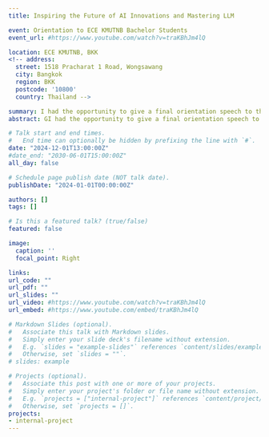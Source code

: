 ```yaml
---
title: Inspiring the Future of AI Innovations and Mastering LLM

event: Orientation to ECE KMUTNB Bachelor Students
event_url: #https://www.youtube.com/watch?v=traKBhJm4lQ

location: ECE KMUTNB, BKK
<!-- address:
  street: 1518 Pracharat 1 Road, Wongsawang
  city: Bangkok
  region: BKK
  postcode: '10800'
  country: Thailand -->

summary: I had the opportunity to give a final orientation speech to the undergraduate students of the Department of Electrical and Computer Engineering at KMUTNB. The focus of my speech was on the transformative impact of AI, particularly highlighting the advancements in Large Language Models (LLMs) like ChatGPT. I discussed how these models have revolutionized natural language processing, enabling sophisticated interactions and problem-solving capabilities. Emphasizing the importance of mastering AI tools, I encouraged students to develop strong prompting skills to effectively control and harness the potential of AI technologies. The future of AI holds immense possibilities, and by staying adept at these emerging trends, students can significantly contribute to the field and drive innovation.
abstract: GI had the opportunity to give a final orientation speech to the undergraduate students of the Department of Electrical and Computer Engineering at KMUTNB. The focus of my speech was on the transformative impact of AI, particularly highlighting the advancements in Large Language Models (LLMs) like ChatGPT. I discussed how these models have revolutionized natural language processing, enabling sophisticated interactions and problem-solving capabilities. Emphasizing the importance of mastering AI tools, I encouraged students to develop strong prompting skills to effectively control and harness the potential of AI technologies. The future of AI holds immense possibilities, and by staying adept at these emerging trends, students can significantly contribute to the field and drive innovation.

# Talk start and end times.
#   End time can optionally be hidden by prefixing the line with `#`.
date: "2024-12-01T13:00:00Z"
#date_end: "2030-06-01T15:00:00Z"
all_day: false

# Schedule page publish date (NOT talk date).
publishDate: "2024-01-01T00:00:00Z"

authors: []
tags: []

# Is this a featured talk? (true/false)
featured: false

image:
  caption: ''
  focal_point: Right

links:
url_code: ""
url_pdf: ""
url_slides: ""
url_video: #https://www.youtube.com/watch?v=traKBhJm4lQ
url_embed: #https://www.youtube.com/embed/traKBhJm4lQ

# Markdown Slides (optional).
#   Associate this talk with Markdown slides.
#   Simply enter your slide deck's filename without extension.
#   E.g. `slides = "example-slides"` references `content/slides/example-slides.md`.
#   Otherwise, set `slides = ""`.
# slides: example

# Projects (optional).
#   Associate this post with one or more of your projects.
#   Simply enter your project's folder or file name without extension.
#   E.g. `projects = ["internal-project"]` references `content/project/deep-learning/index.md`.
#   Otherwise, set `projects = []`.
projects:
- internal-project
---
```


<!-- {{< youtube traKBhJm4lQ >}} -->

